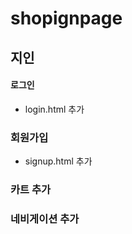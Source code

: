 # shopignpage

## 지인

#### 로그인

- login.html 추가

### 회원가입

- signup.html 추가

### 카트 추가

### 네비게이션 추가
